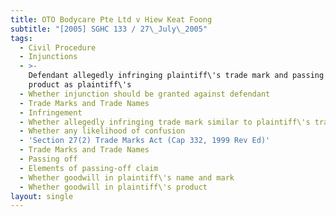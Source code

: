 ```yaml
---
title: OTO Bodycare Pte Ltd v Hiew Keat Foong
subtitle: "[2005] SGHC 133 / 27\_July\_2005"
tags:
  - Civil Procedure
  - Injunctions
  - >-
    Defendant allegedly infringing plaintiff\'s trade mark and passing off
    product as plaintiff\'s
  - Whether injunction should be granted against defendant
  - Trade Marks and Trade Names
  - Infringement
  - Whether allegedly infringing trade mark similar to plaintiff\'s trade mark
  - Whether any likelihood of confusion
  - 'Section 27(2) Trade Marks Act (Cap 332, 1999 Rev Ed)'
  - Trade Marks and Trade Names
  - Passing off
  - Elements of passing-off claim
  - Whether goodwill in plaintiff\'s name and mark
  - Whether goodwill in plaintiff\'s product
layout: single
---
```


